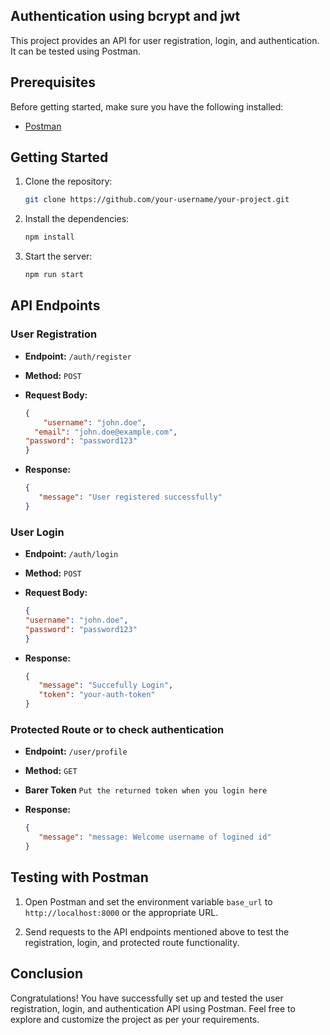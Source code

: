 

## Authentication using bcrypt and jwt

This project provides an API for user registration, login, and authentication. It can be tested using Postman.

## Prerequisites

Before getting started, make sure you have the following installed:

- [Postman](https://www.postman.com/downloads/)

## Getting Started

1. Clone the repository:

    ```bash
    git clone https://github.com/your-username/your-project.git
    ```

2. Install the dependencies:

    ```bash
    npm install
    ```

3. Start the server:

    ```bash
    npm run start
    ```

## API Endpoints

### User Registration

- **Endpoint:** `/auth/register`
- **Method:** `POST`
- **Request Body:**

  ```json
  {
      "username": "john.doe",
    "email": "john.doe@example.com",
  "password": "password123"
  }
  ```

- **Response:**

  ```json
  {
     "message": "User registered successfully"
  }
  ```

### User Login

- **Endpoint:** `/auth/login`
- **Method:** `POST`
- **Request Body:**

  ```json
  {
  "username": "john.doe",
  "password": "password123"
  }
  ```

- **Response:**

  ```json
  {
     "message": "Succefully Login",
     "token": "your-auth-token"
  }
  ```

### Protected Route or to check authentication

- **Endpoint:** `/user/profile`
- **Method:** `GET`
- **Barer Token** `Put the returned token when you login here`

  

- **Response:**

  ```json
  {
     "message": "message: Welcome username of logined id"
  }
  ```

## Testing with Postman

1. Open Postman and set the environment variable `base_url` to `http://localhost:8000` or the appropriate URL.

2. Send requests to the API endpoints mentioned above to test the registration, login, and protected route functionality.


## Conclusion

Congratulations! You have successfully set up and tested the user registration, login, and authentication API using Postman. Feel free to explore and customize the project as per your requirements.

